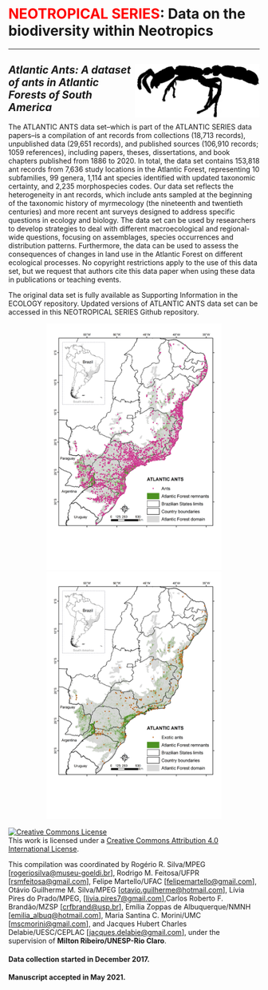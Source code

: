 # <span style="color:red">NEOTROPICAL SERIES</span>: Data on the biodiversity within Neotropics
--------------------------------------------------------
## ***<img align="right" width="250" src="https://github.com/LEEClab/Atlantic_Ants/blob/main/Leptanilloides_atlanticus.png">Atlantic Ants: A dataset of ants in Atlantic Forests of South America***

The ATLANTIC ANTS data set–which is part of the ATLANTIC SERIES data papers–is a compilation of ant records from collections (18,713 records), unpublished data (29,651 records), and published sources (106,910 records; 1059 references), including papers, theses, dissertations, and book chapters published from 1886 to 2020. In total, the data set contains 153,818 ant records from 7,636 study locations in the Atlantic Forest, representing 10 subfamilies, 99 genera, 1,114 ant species identified with updated taxonomic certainty, and 2,235 morphospecies codes. Our data set reflects the heterogeneity in ant records, which include ants sampled at the beginning of the taxonomic history of myrmecology (the nineteenth and twentieth centuries) and more recent ant surveys designed to address specific questions in ecology and biology. The data set can be used by researchers to develop strategies to deal with different macroecological and regional-wide questions, focusing on assemblages, species occurrences and distribution patterns. Furthermore, the data can be used to assess the consequences of changes in land use in the Atlantic Forest on different ecological processes. No copyright restrictions apply to the use of this data set, but we request that authors cite this data paper when using these data in publications or teaching events.

The original data set is fully available as Supporting Information in the ECOLOGY repository.
Updated versions of ATLANTIC ANTS data set can be accessed in this NEOTROPICAL SERIES Github repository.

<p align="center">
  <img src="https://github.com/LEEClab/Atlantic_Ants/blob/main/aants_species_records.png" width="350" title="hover text">
  <img src="https://github.com/LEEClab/Atlantic_Ants/blob/main/aants_exotic_species.png" width="350" alt="accessibility text">
</p>

<a rel="license" href="http://creativecommons.org/licenses/by/4.0/"><img alt="Creative Commons License" style="border-width:0" src="https://i.creativecommons.org/l/by/4.0/88x31.png" /></a><br />This work is licensed under a <a rel="license" href="http://creativecommons.org/licenses/by/4.0/">Creative Commons Attribution 4.0 International License</a>.

This compilation was coordinated by Rogério R. Silva/MPEG [[rogeriosilva@museu-goeldi.br](rogeriosilva@museu-goeldi.br)], Rodrigo M. Feitosa/UFPR [[rsmfeitosa@gmail.com](mailto:rsmfeitosa@gmail.com)], Felipe Martello/UFAC [[felipemartello@gmail.com](mailto:felipemartello@gmail.com)], Otávio Guilherme M. Silva/MPEG [[otavio.guilherme@hotmail.com](mailto:otavio.guilherme@hotmail.com)], Lívia Pires do Prado/MPEG,  [[livia.pires7@gmail.com](mailto:livia.pires7@gmail.com)],Carlos Roberto F. Brandão/MZSP [[crfbrand@usp.br](mailto:crfbrand@usp.br)], Emília Zoppas de Albuquerque/NMNH  [[emilia_albuq@hotmail.com](mailto:emilia_albuq@hotmail.com)], Maria Santina C. Morini/UMC [[mscmorini@gmail.com](mailto:mscmorini@gmail.com)], and Jacques Hubert Charles Delabie/UESC/CEPLAC [[jacques.delabie@gmail.com](mailto:jacques.delabie@gmail.com)], under the supervision of **Milton Ribeiro/UNESP-Rio Claro**.

#### Data collection started in December 2017. 
#### Manuscript accepted in May 2021.
